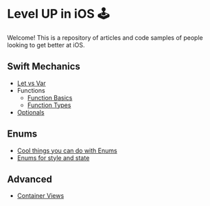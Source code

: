 # Level UP in iOS 🕹

Welcome! This is a repository of articles and code samples of people looking to get better at iOS.

## Swift Mechanics
- [Let vs Var](https://github.com/jrasmusson/level-up-ios/blob/master/mechanics/basics/let-vs-var.md)
- Functions
  - [Function Basics](https://github.com/jrasmusson/level-up-ios/blob/master/mechanics/basics/functions.md)
  - [Function Types](https://github.com/jrasmusson/level-up-ios/blob/master/mechanics/basics/function-types.md)
- [Optionals](https://github.com/jrasmusson/level-up-ios/blob/master/basics/optionals/optionals.md)

## Enums
- [Cool things you can do with Enums](https://github.com/jrasmusson/level-up-ios/blob/master/basics/enums/cool-things.md)
- [Enums for style and state](https://github.com/jrasmusson/level-up-ios/blob/master/basics/enums/enums-style-state.md)
 
 
 ## Advanced
 
 - [Container Views](https://github.com/jrasmusson/level-up-ios/blob/master/advanced/container-view/container-views.md)
